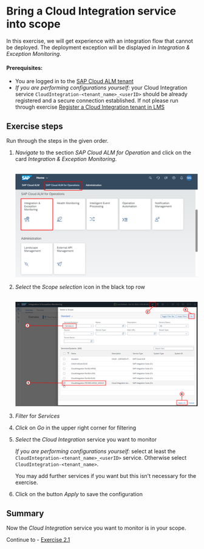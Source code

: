 # Bring a Cloud Integration service into scope

In this exercise, we will get experience with an integration flow that cannot be deployed. The deployment exception will be displayed in *Integration & Exception Monitoring*. 

#### Prerequisites:

- You are logged in to the [SAP Cloud ALM tenant](https://teched22-cloudalm-003.eu10.alm.cloud.sap/launchpad#Shell-home)
- *If you are performing configurations yourself:* your Cloud Integration service `CloudIntegration-<tenant_name>_<userID>` should be already registered and a secure connection established. If not please run through exercise [Register a Cloud Integration tenant in LMS](/exercises/ex1/ex11/)

## Exercise steps

Run through the steps in the given order.

1.	*Navigate* to the section *SAP Cloud ALM for Operation* and click on the card *Integration & Exception Monitoring*.

    <br>![](/exercises/ex1/images/CALMLandingIntExMon.png)

2. *Select* the *Scope selection* icon in the black top row

    <br>![](/exercises/ex2/images/ScopeSelectionService.png)    

3. *Filter* for *Services*

4. *Click* on *Go* in the upper right corner for filtering

5. *Select* the *Cloud Integration* service you want to monitor

    *If you are performing configurations yourself:* select at least the `CloudIntegration-<tenant_name>_<userID>` service. Otherwise select `CloudIntegration-<tenant_name>`. 
    
    You may add further services if you want but this isn't necessary for the exercise.
    


6. Click on the button *Apply* to save the configuration

       
## Summary

Now the *Cloud Integration* service you want to monitor is in your scope.

Continue to - [Exercise 2.1](/exercises/ex2/ex21/)
